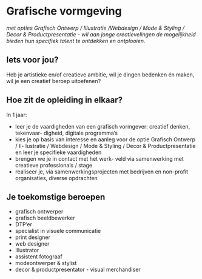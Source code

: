 # Grafische vormgeving

_met opties Grafisch Ontwerp / Illustratie /Webdesign / Mode & Styling / 
Decor & Productpresentatie - wil aan jonge creatievelingen de mogelijkheid 
bieden hun specifiek talent te ontdekken en ontplooien._

## Iets voor jou?
Heb je artistieke en/of creatieve ambitie, wil je dingen bedenken én maken, 
wil je een creatief beroep uitoefenen?

## Hoe zit de opleiding in elkaar?

In 1 jaar: 

* leer je de vaardigheden van een grafisch 
vormgever: creatief denken, tekenvaar-
digheid, digitale programma’s
* kies je op basis van interesse en aanleg 
voor de optie Grafisch Ontwerp / Il-
lustratie / Webdesign / Mode & Styling 
/ Decor & Productpresentatie en leer je 
specifieke vaardigheden
* brengen we je in contact met het werk-
veld via samenwerking met creatieve 
professionals / stage
* realiseer je, via samenwerkingsprojecten
met bedrijven en non-profit organisaties, 
diverse opdrachten

## Je toekomstige beroepen
* grafisch ontwerper
* grafisch beeldbewerker
* DTP’er
* specialist in visuele
communicatie
* print designer
* web designer
* Illustrator
* assistent fotograaf
* modeontwerper & stylist
* decor & productpresentator - 
visual merchandiser